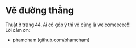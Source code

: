 ﻿# Vẽ đường thẳng

Thuật ở trang 44. Ai có góp ý thì vô cùng là welcomeeeee!!!  
Lời cảm ơn:  
- phamcham (github.com/phamcham)